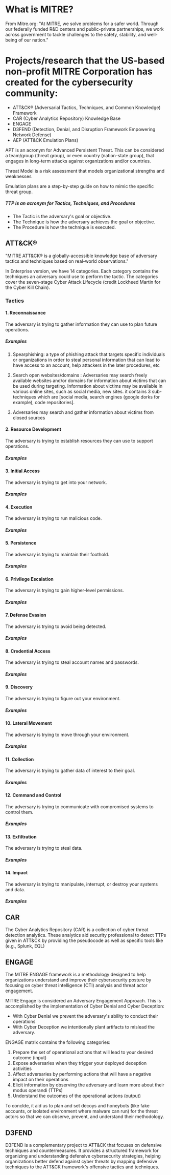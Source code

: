 # What is MITRE?
From Mitre.org: "At MITRE, we solve problems for a safer world. Through our federally funded R&D centers and public-private partnerships, we work across government to tackle challenges to the safety, stability, and well-being of our nation."

# Projects/research that the US-based non-profit MITRE Corporation has created for the cybersecurity community:
- ATT&CK® (Adversarial Tactics, Techniques, and Common Knowledge) Framework
- CAR (Cyber Analytics Repository) Knowledge Base
- ENGAGE
- D3FEND (Detection, Denial, and Disruption Framework Empowering Network Defense)
- AEP (ATT&CK Emulation Plans)

APT is an acronym for Advanced Persistent Threat. This can be considered a team/group (threat group), or even country (nation-state group), that engages in long-term attacks against organizations and/or countries.

Threat Model is a risk assessment that models organizational strengths and weaknesses

Emulation plans are a step-by-step guide on how to mimic the specific threat group.

##### TTP is an acronym for Tactics, Techniques, and Procedures
- The Tactic is the adversary's goal or objective.
- The Technique is how the adversary achieves the goal or objective.
- The Procedure is how the technique is executed.

## ATT&CK®
"MITRE ATT&CK® is a globally-accessible knowledge base of adversary tactics and techniques based on real-world observations."

In Enterprise version, we have 14 categories. Each category contains the techniques an adversary could use to perform the tactic. The categories cover the seven-stage Cyber Attack Lifecycle (credit Lockheed Martin for the Cyber Kill Chain).

### Tactics

#### 1. Reconnaissance	
The adversary is trying to gather information they can use to plan future operations.

##### Examples
1. Spearphishing: a type of phishing attack that targets specific individuals or organizations in order to steal personal information that can lead to have access to an account, help attackers in the later procedures, etc

2. Search open websites/domains : Adversaries may search freely available websites and/or domains for information about victims that can be used during targeting. Information about victims may be available in various online sites, such as social media, new sites. it contains 3 sub-techniques which are [social media, search engines (google dorks for example), code repositories].

3. Adversaries may search and gather information about victims from closed sources
#### 2. Resource Development
The adversary is trying to establish resources they can use to support operations.

##### Examples

#### 3. Initial Access	
The adversary is trying to get into your network.

##### Examples

#### 4. Execution	
The adversary is trying to run malicious code.

##### Examples

#### 5. Persistence	
The adversary is trying to maintain their foothold.

##### Examples

#### 6. Privilege Escalation
The adversary is trying to gain higher-level permissions.

##### Examples

#### 7. Defense Evasion
The adversary is trying to avoid being detected.

##### Examples

#### 8. Credential Access
The adversary is trying to steal account names and passwords.

##### Examples

#### 9. Discovery
The adversary is trying to figure out your environment.

##### Examples

#### 10. Lateral Movement
The adversary is trying to move through your environment.

##### Examples

#### 11. Collection
The adversary is trying to gather data of interest to their goal.

##### Examples

#### 12. Command and Control
The adversary is trying to communicate with compromised systems to control them.

##### Examples

#### 13. Exfiltration
The adversary is trying to steal data.

##### Examples

#### 14. Impact
The adversary is trying to manipulate, interrupt, or destroy your systems and data.

##### Examples


## CAR
The Cyber Analytics Repository (CAR) is a collection of cyber threat detection analytics. These analytics aid security professional to detect TTPs given in ATT&CK by providing the pseudocode as well as specific tools like (e.g., Splunk, EQL) 

## ENGAGE
The MITRE ENGAGE framework is a methodology designed to help organizations understand and improve their cybersecurity posture by focusing on cyber threat intelligence (CTI) analysis and threat actor engagement.

MITRE Engage is considered an Adversary Engagement Approach. This is accomplished by the implementation of Cyber Denial and Cyber Deception: 
- With Cyber Denial we prevent the adversary's ability to conduct their operations
- With Cyber Deception we intentionally plant artifacts to mislead the adversary. 

ENGAGE matrix contains the following categories:
1. Prepare the set of operational actions that will lead to your desired outcome (input)
2. Expose adversaries when they trigger your deployed deception activities 
3. Affect adversaries by performing actions that will have a negative impact on their operations
4. Elicit information by observing the adversary and learn more about their modus operandi (TTPs)
5. Understand the outcomes of the operational actions (output)

To conclde, it aid us to plan and set decoys and honeybots (like fake accounts, or isolated environment where malware can run) for the threat actors so that we can observe, prevent, and understand their methodology.

## D3FEND
D3FEND is a complementary project to ATT&CK that focuses on defensive techniques and countermeasures. It provides a structured framework for organizing and understanding defensive cybersecurity strategies, helping organizations better defend against cyber threats by mapping defensive techniques to the ATT&CK framework's offensive tactics and techniques.

